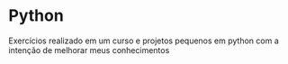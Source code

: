 # Python
Exercícios realizado em um curso e projetos pequenos em python com a intenção de melhorar meus conhecimentos
